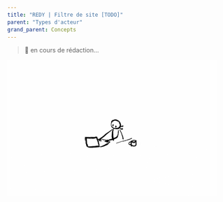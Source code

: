 ```yaml
---
title: "REDY | Filtre de site [TODO]"
parent: "Types d'acteur"
grand_parent: Concepts
---
```



> 🚧 en cours de rédaction...

![SynApps](../../assets/under-progress.gif)
